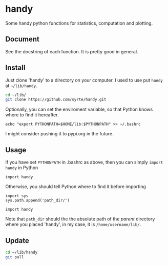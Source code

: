 # handy
Some handy python functions for statistics, computation and plotting.

## Document
See the docstring of each function.
It is pretty good in general.

## Install
Just clone 'handy' to a directory on your computer. I used to use put `handy` at `~/lib/handy`. 
```bash
cd ~/lib/
git clone https://github.com/syrte/handy.git
```

Optionally, you can set the enviroment variable, so that Python knows where to find it hereafter.
```
echo "export PYTHONPATH=$HOME/lib:$PYTHONPATH" >> ~/.bashrc
```

I might consider pushing it to pypi.org in the future.

## Usage
If you have set `PYTHONPATH` in .bashrc as above, then you can simply `import handy` in Python
```
import handy
```

Otherwise, you should tell Python where to find it before importing
```
import sys
sys.path.append('path_dir/')

import handy
```
Note that `path_dir` should the the absolute path of the *parent* directory where you placed 'handy',
in my case, it is `/home/username/lib/`.


## Update

```bash
cd ~/lib/handy
git pull
```
